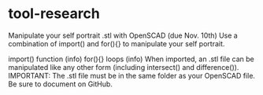 tool-research
=============
Manipulate your self portrait .stl with OpenSCAD (due Nov. 10th)
Use a combination of import() and for(){} to manipulate your self portrait.

import() function (info)
for(){} loops (info)
When imported, an .stl file can be manipulated like any other form (including intersect() and difference()).
IMPORTANT: The .stl file must be in the same folder as your OpenSCAD file.
Be sure to document on GitHub.
